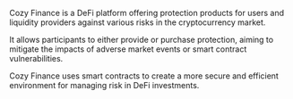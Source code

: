 Cozy Finance is a DeFi platform offering protection products for users and liquidity providers against various risks in the cryptocurrency market. 

It allows participants to either provide or purchase protection, aiming to mitigate the impacts of adverse market events or smart contract vulnerabilities. 

Cozy Finance uses smart contracts to create a more secure and efficient environment for managing risk in DeFi investments.
